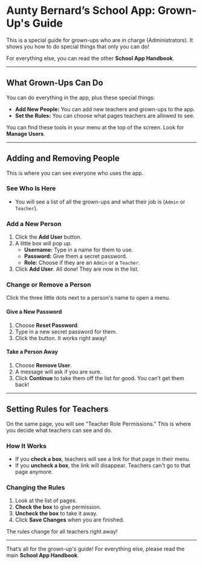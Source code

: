 # Aunty Bernard’s School App: Grown-Up's Guide

This is a special guide for grown-ups who are in charge (Administrators). It shows you how to do special things that only you can do!

For everything else, you can read the other **School App Handbook**.

---

## What Grown-Ups Can Do

You can do everything in the app, plus these special things:

*   **Add New People:** You can add new teachers and grown-ups to the app.
*   **Set the Rules:** You can choose what pages teachers are allowed to see.

You can find these tools in your menu at the top of the screen. Look for **Manage Users**.

---

## Adding and Removing People

This is where you can see everyone who uses the app.

### See Who Is Here

*   You will see a list of all the grown-ups and what their job is (`Admin` or `Teacher`).

### Add a New Person

1.  Click the **Add User** button.
2.  A little box will pop up.
    *   **Username:** Type in a name for them to use.
    *   **Password:** Give them a secret password.
    *   **Role:** Choose if they are an `Admin` or a `Teacher`.
3.  Click **Add User**. All done! They are now in the list.

### Change or Remove a Person

Click the three little dots next to a person's name to open a menu.

#### Give a New Password

1.  Choose **Reset Password**.
2.  Type in a new secret password for them.
3.  Click the button. It works right away!

#### Take a Person Away

1.  Choose **Remove User**.
2.  A message will ask if you are sure.
3.  Click **Continue** to take them off the list for good. You can’t get them back!

---

## Setting Rules for Teachers

On the same page, you will see "Teacher Role Permissions." This is where you decide what teachers can see and do.

### How It Works

*   If you **check a box**, teachers will see a link for that page in their menu.
*   If you **uncheck a box**, the link will disappear. Teachers can't go to that page anymore.

### Changing the Rules

1.  Look at the list of pages.
2.  **Check the box** to give permission.
3.  **Uncheck the box** to take it away.
4.  Click **Save Changes** when you are finished.

The rules change for all teachers right away!

---

That’s all for the grown-up's guide! For everything else, please read the main **School App Handbook**.
